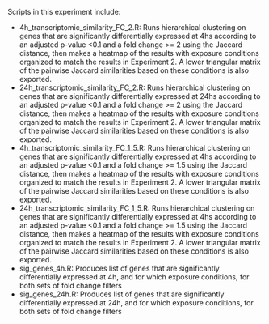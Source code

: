 Scripts in this experiment include:

- 4h_transcriptomic_similarity_FC_2.R: Runs hierarchical clustering on genes that are significantly differentially expressed at 4hs according to an adjusted p-value <0.1 and a fold change >= 2 using the Jaccard distance, then makes a heatmap of the results with exposure conditions organized to match the results in Experiment 2. A lower triangular matrix of the pairwise Jaccard similarities based on these conditions is also exported.
- 24h_transcriptomic_similarity_FC_2.R: Runs hierarchical clustering on genes that are significantly differentially expressed at 24hs according to an adjusted p-value <0.1 and a fold change >= 2 using the Jaccard distance, then makes a heatmap of the results with exposure conditions organized to match the results in Experiment 2. A lower triangular matrix of the pairwise Jaccard similarities based on these conditions is also exported.
- 4h_transcriptomic_similarity_FC_1_5.R: Runs hierarchical clustering on genes that are significantly differentially expressed at 4hs according to an adjusted p-value <0.1 and a fold change >= 1.5 using the Jaccard distance, then makes a heatmap of the results with exposure conditions organized to match the results in Experiment 2. A lower triangular matrix of the pairwise Jaccard similarities based on these conditions is also exported.
- 24h_transcriptomic_similarity_FC_1_5.R: Runs hierarchical clustering on genes that are significantly differentially expressed at 4hs according to an adjusted p-value <0.1 and a fold change >= 1.5 using the Jaccard distance, then makes a heatmap of the results with exposure conditions organized to match the results in Experiment 2. A lower triangular matrix of the pairwise Jaccard similarities based on these conditions is also exported.
- sig_genes_4h.R: Produces list of genes that are significantly differentially expressed at 4h, and for which exposure conditions, for both sets of fold change filters 
- sig_genes_24h.R: Produces list of genes that are significantly differentially expressed at 24h, and for which exposure conditions, for both sets of fold change filters
